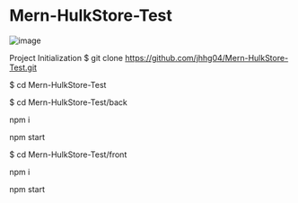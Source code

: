 # Mern-HulkStore-Test

![image](https://user-images.githubusercontent.com/52834318/226733594-fe5c8073-ec74-4ca6-a37f-cce9d1f0a616.png)

Project Initialization
$ git clone https://github.com/jhhg04/Mern-HulkStore-Test.git

$ cd Mern-HulkStore-Test

$ cd Mern-HulkStore-Test/back

npm i

npm start

$ cd Mern-HulkStore-Test/front

npm i

npm start
